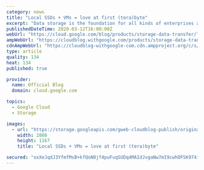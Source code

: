 ```yaml
---
category: news
title: "Local SSDs + VMs = love at first (tera)byte"
excerpt: "Data storage is the foundation for all kinds of enterprises and their workloads. For most of those, our Google Cloud standard object, block, and file storage products offer the necessary performance. But for companies doing compute-intensive work like analytics for ecommerce websites, or gaming and visual"
publishedDateTime: 2020-03-12T16:00:00Z
webUrl: "https://cloud.google.com/blog/products/storage-data-transfer/larger-local-ssd-storage-available-now/"
ampWebUrl: "https://cloudblog.withgoogle.com/products/storage-data-transfer/larger-local-ssd-storage-available-now/amp/"
cdnAmpWebUrl: "https://cloudblog-withgoogle-com.cdn.ampproject.org/c/s/cloudblog.withgoogle.com/products/storage-data-transfer/larger-local-ssd-storage-available-now/amp/"
type: article
quality: 134
heat: 134
published: true

provider:
  name: Official Blog
  domain: cloud.google.com

topics:
  - Google Cloud
  - Storage

images:
  - url: "https://storage.googleapis.com/gweb-cloudblog-publish/original_images/GCP_Storage_and_Data_Transfer.max-2800x2800.jpg"
    width: 2800
    height: 1167
    title: "Local SSDs + VMs = love at first (tera)byte"

secured: "oxXeJqdJ3YfmfMsB+kfQoN0jf4puFuqSUDq4MAIdJvgaNw7mI9cwhOFSK974iYHl9Ck46BCrH5a5meBUEVIxGVifppqowfeRk/wlAKVwMH5IF/2GAKBsEn2KchmnzVru4ApugpjUatHB8ukKQnGu8Da5z7tNMwtbVteOKF/71vWNRYQdDs9iC+nVQwMuvU27dyCYxS0eKXCdhx5MBReH39sYa7vkXJkhbnHI5R8wccijcC1vDKWhwjmtgNSb7G9HLHGn4gCREkjxkVOIiLvKYXeTY2jsM4PvSpDTI0eJsYeTpuJopHQx54CDZAjyvE5W8JP4mx/pQ/ZiYX/GbxgrjQ==;KXDNS18doqrKN7idHklVsQ=="
---
```


